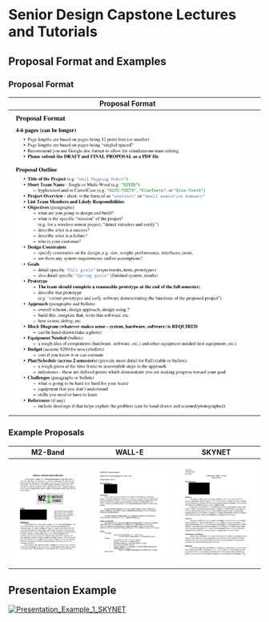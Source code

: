 # Senior Design Capstone Lectures and Tutorials


## Proposal Format and Examples

### Proposal Format

| Proposal Format | | |
|:-:|:-:|:-:|
| [![proposal-format.png](https://github.com/kkatayama/capstone_tutorials/blob/main/Proposal/images/proposal-format.png)](https://github.com/kkatayama/capstone_tutorials/blob/main/Proposal/Proposal_Format.pdf) | | |

### Example Proposals

| M2-Band | WALL-E | SKYNET |
|:-:|:-:|:-:|
| [![M2-Band](https://raw.githubusercontent.com/kkatayama/capstone_tutorials/main/Proposal/images/m2-band.png)](https://github.com/kkatayama/capstone_tutorials/blob/main/Proposal/Proposal_Example_3_M2-Band.pdf) | [![WALL-E](https://raw.githubusercontent.com/kkatayama/capstone_tutorials/main/Proposal/images/wall-e.png)](https://github.com/kkatayama/capstone_tutorials/blob/main/Proposal/Proposal_Example_1_WALL-E.pdf) | [![SKYNET](https://raw.githubusercontent.com/kkatayama/capstone_tutorials/main/Proposal/images/sky-net.png)](https://github.com/kkatayama/capstone_tutorials/blob/main/Proposal/Proposal_Example_2_SKYNET.pdf) |


## Presentaion Example

[![Presentation_Example_1_SKYNET](https://media-temporary.preziusercontent.com/frames-public/a/2/a/9/e/d5ccaa442769b0817f20828a854380.webp)](https://kkatayama.github.io/capstone_tutorials/Presentation/Presentation_Example_1_SKYNET.html)
